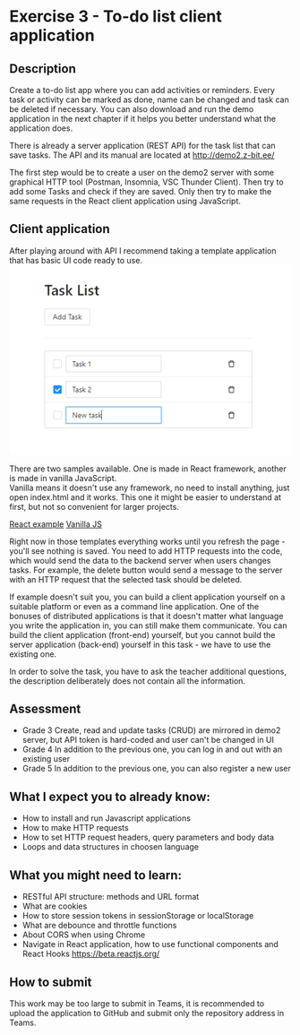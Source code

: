 # Exercise 3 - To-do list client application

## Description
Create a to-do list app where you can add activities or reminders. Every task or activity can be marked as done, name can be changed and task can be deleted if necessary.
You can also download and run the demo application in the next chapter if it helps you better understand what the application does.

There is already a server application (REST API) for the task list that can save tasks.
The API and its manual are located at http://demo2.z-bit.ee/

The first step would be to create a user on the demo2 server with some graphical HTTP tool (Postman, Insomnia, VSC Thunder Client).
Then try to add some Tasks and check if they are saved. Only then try to make the same requests in the React client application using JavaScript.

## Client application
After playing around with API I recommend taking a template application that has basic UI code ready to use.
![Image of ToDo application with inputs](todoapp.png)

There are two samples available. One is made in React framework, another is made in vanilla JavaScript.  
Vanilla means it doesn't use any framework, no need to install anything, just open index.html and it works.
This one it might be easier to understand at first, but not so convenient for larger projects.

[React example](https://github.com/timotr/harjutused/tree/main/hajusrakendused/todo-frontend-react)
[Vanilla JS](https://github.com/timotr/harjutused/tree/main/hajusrakendused/todo-frontend-vanilla)

Right now in those templates everything works until you refresh the page - you'll see nothing is saved.
You need to add HTTP requests into the code, which would send the data to the backend server when users changes tasks.
For example, the delete button would send a message to the server with an HTTP request that the selected task should be deleted.

If example doesn't suit you, you can build a client application yourself on a suitable platform or even as a command line application.
One of the bonuses of distributed applications is that it doesn't matter what language you write the application in, you can still make them communicate.
You can build the client application (front-end) yourself, but you cannot build the server application (back-end) yourself in this task - we have to use the existing one.

In order to solve the task, you have to ask the teacher additional questions, the description deliberately does not contain all the information.

## Assessment
- Grade 3 Create, read and update tasks (CRUD) are mirrored in demo2 server, but API token is hard-coded and user can't be changed in UI
- Grade 4 In addition to the previous one, you can log in and out with an existing user
- Grade 5 In addition to the previous one, you can also register a new user

## What I expect you to already know:
- How to install and run Javascript applications
- How to make HTTP requests
- How to set HTTP request headers, query parameters and body data
- Loops and data structures in choosen language

## What you might need to learn:
- RESTful API structure: methods and URL format
- What are cookies
- How to store session tokens in sessionStorage or localStorage
- What are debounce and throttle functions
- About CORS when using Chrome
- Navigate in React application, how to use functional components and React Hooks https://beta.reactjs.org/

## How to submit
This work may be too large to submit in Teams, it is recommended to upload the application to GitHub and submit only the repository address in Teams.
